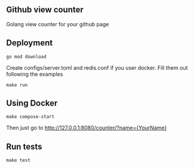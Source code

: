 ## Github view counter
Golang view counter for your github page

## Deployment
```
go mod download
```

Create configs/server.toml and redis.conf if you user docker. Fill them out following the examples

```
make run
```

## Using Docker
```
make compose-start
```

Then just go to http://127.0.0.1:8080/counter/?name={YourName}

## Run tests
```
make test
```